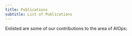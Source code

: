 ```yaml
---
title: Publications
subtitle: List of Publications
---
```


Enlisted are some of our contributions to the area of AIOps:

